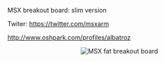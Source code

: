 MSX breakout board: slim version

Twiter: https://twitter.com/msxarm

http://www.oshpark.com/profiles/albatroz

<p align="center">
  <img src="https://raw.githubusercontent.com/rogeriomm/msx-slim-breakout-board-pcb/master/images/msx-slim-breakout-board.jpg" alt="MSX fat breakout board"/>
</p>

